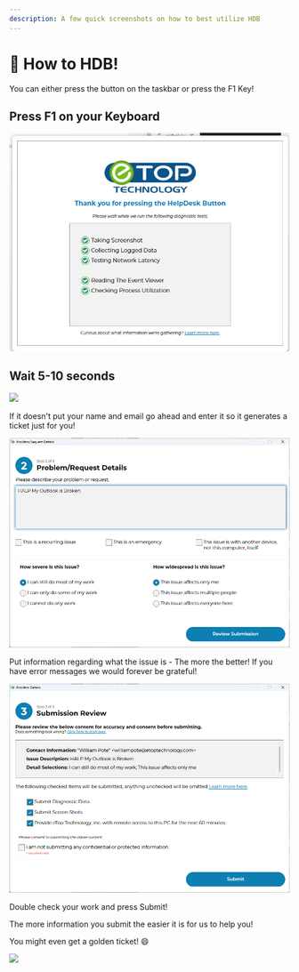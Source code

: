 ```yaml
---
description: A few quick screenshots on how to best utilize HDB
---
```


# 🔘 How to HDB!

You can either press the button on the taskbar or press the F1 Key!&#x20;

## Press F1 on your Keyboard

![](<../../../../.gitbook/assets/image (1) (1) (1).png>)

## Wait 5-10 seconds

![](<../../../../.gitbook/assets/image (18) (2).png>)

If it doesn't put your name and email go ahead and enter it so it generates a ticket just for you!

![](<../../../../.gitbook/assets/image (15).png>)

Put information regarding what the issue is - The more the better! If you have error messages we would forever be grateful!

![](<../../../../.gitbook/assets/image (17).png>)

Double check your work and press Submit!

The more information you submit the easier it is for us to help you!&#x20;

You might even get a golden ticket! :smile:

![](<../../../../.gitbook/assets/image (4) (2).png>)

